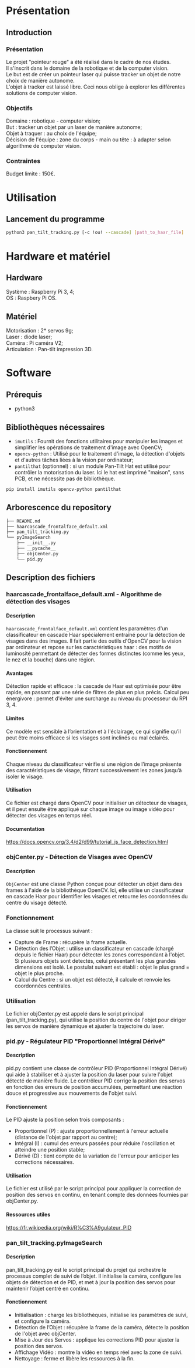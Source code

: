 # Présentation

## Introduction
### Présentation
Le projet "pointeur rouge" a été réalisé dans le cadre de nos études.\
Il s'inscrit dans le domaine de la robotique et de la computer vision.\
Le but est de créer un pointeur laser qui puisse tracker un objet de notre choix
de manière autonome.\
L'objet à tracker est laissé libre. Ceci nous oblige à explorer les
différentes solutions de computer vision.

### Objectifs
Domaine : robotique - computer vision;\
But : tracker un objet par un laser de manière autonome;\
Objet à traquer : au choix de l'équipe;\
Décision de l'équipe : zone du corps - main ou tête : à adapter selon algorithme
de computer vision.

### Contraintes
Budget limite : 150€.

# Utilisation
## Lancement du programme
```bash
python3 pan_tilt_tracking.py [-c !ou! --cascade] [path_to_haar_file]
```
# Hardware et matériel

## Hardware
Système : Raspberry Pi 3, 4;\
OS : Raspbery Pi OS.

## Matériel
Motorisation : 2* servos 9g;\
Laser : diode laser;\
Caméra : Pi caméra V2;\
Articulation : Pan-tilt impression 3D.

# Software

## Prérequis
- python3

## Bibliothèques nécessaires
- `imutils` : Fournit des fonctions utilitaires pour manipuler les images et simplifier les opérations de traitement d'image avec OpenCV;
- `opencv-python` : Utilisé pour le traitement d'image, la détection d'objets et d'autres tâches liées à la vision par ordinateur;
- `pantilthat` (optionnel) : si un module Pan-Tilt Hat est utilisé pour contrôler la motorisation du laser. Ici le hat est imprimé "maison", sans PCB, et ne nécessite pas de bibliothèque.
 
```bash
pip install imutils opencv-python pantilthat
```

## Arborescence du repository
```bash
├── README.md
├── haarcascade_frontalface_default.xml
├── pan_tilt_tracking.py
└── pyImageSearch
    ├── __init__.py
    ├── __pycache__
    ├── objCenter.py
    └── pid.py
```

## Description des fichiers

### haarcascade_frontalface_default.xml - Algorithme de détection des visages
#### Description
`haarcascade_frontalface_default.xml` contient les paramètres d'un classificateur en cascade Haar spécialement entraîné pour la détection de visages dans des images. Il fait partie des outils d'OpenCV pour la vision par ordinateur et repose sur les caractéristiques haar : des motifs de luminosité permettant de détecter des formes distinctes (comme les yeux, le nez et la bouche) dans une région.

#### Avantages
Détection rapide et efficace : la cascade de Haar est optimisée pour être rapide, en passant par une série de filtres de plus en plus précis.
Calcul peu énergivore : permet d'éviter une surcharge au niveau du processeur
du RPI 3, 4.

#### Limites
Ce modèle est sensible à l’orientation et à l'éclairage, ce qui signifie qu’il peut être moins efficace si les visages sont inclinés ou mal éclairés.

#### Fonctionnement
Chaque niveau du classificateur vérifie si une région de l’image présente des caractéristiques de visage, filtrant successivement les zones jusqu’à isoler le visage.

#### Utilisation
Ce fichier est chargé dans OpenCV pour initialiser un détecteur de visages, et il peut ensuite être appliqué sur chaque image ou image vidéo pour détecter des visages en temps réel.

#### Documentation
https://docs.opencv.org/3.4/d2/d99/tutorial_js_face_detection.html

### objCenter.py - Détection de Visages avec OpenCV
#### Description
`ObjCenter` est une classe Python conçue pour détecter un objet dans des frames à l'aide de la bibliothèque OpenCV. Ici, elle utilise un classificateur en cascade Haar pour identifier les visages et retourne les coordonnées du centre du visage détecté.

### Fonctionnement 
La classe suit le processus suivant :
- Capture de Frame : récupère la frame actuelle.
- Détection des l’Objet : utilise un classificateur en cascade (chargé depuis le fichier Haar) pour détecter les zones correspondant à l'objet. Si plusieurs objets sont detectés, celui présentant les plus grandes dimensions est isolé. Le postulat suivant est établi : objet le plus grand = objet le plus proche.
- Calcul du Centre : si un objet est détecté, il calcule et renvoie les coordonnées centrales.

### Utilisation
Le fichier objCenter.py est appelé dans le script principal (pan_tilt_tracking.py), qui utilise la position du centre de l'objet pour diriger les servos de manière dynamique et ajuster la trajectoire du laser.

### pid.py - Régulateur PID "Proportionnel Intégral Dérivé"
#### Description
pid.py contient une classe de contrôleur PID (Proportionnel Intégral Dérivé) qui aide à stabiliser et à ajuster la position du laser pour suivre l'objet détecté de manière fluide. Le contrôleur PID corrige la position des servos en fonction des erreurs de position accumulées, permettant une réaction douce et progressive aux mouvements de l'objet suivi.

#### Fonctionnement
Le PID ajuste la position selon trois composants :
- Proportionnel (P) : ajuste proportionnellement à l'erreur actuelle (distance de l'objet par rapport au centre);
- Intégral (I) : cumul des erreurs passées pour réduire l'oscillation et atteindre une position stable;
- Dérivé (D) : tient compte de la variation de l'erreur pour anticiper les corrections nécessaires.

#### Utilisation
Le fichier est utilisé par le script principal pour appliquer la correction de position des servos en continu, en tenant compte des données fournies par objCenter.py.

#### Ressources utiles
https://fr.wikipedia.org/wiki/R%C3%A9gulateur_PID

### pan_tilt_tracking.pyImageSearch
#### Description
pan_tilt_tracking.py est le script principal du projet qui orchestre le processus complet de suivi de l’objet. Il initialise la caméra, configure les objets de détection et de PID, et met à jour la position des servos pour maintenir l’objet centré en continu.

#### Fonctionnement

- Initialisation : charge les bibliothèques, initialise les paramètres de suivi, et configure la caméra.
- Détection de l’Objet : récupère la frame de la caméra, détecte la position de l'objet avec objCenter.
- Mise à Jour des Servos : applique les corrections PID pour ajuster la position des servos.
- Affichage Vidéo : montre la vidéo en temps réel avec la zone de suivi.
- Nettoyage : ferme et libère les ressources à la fin.
